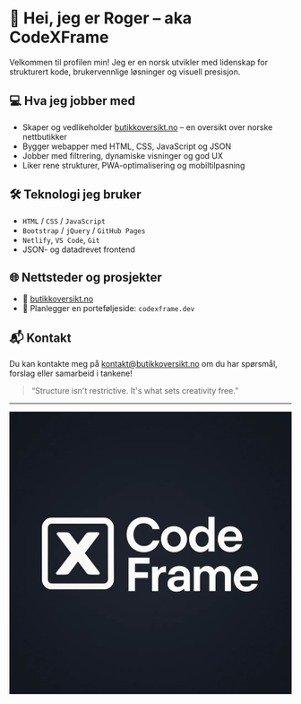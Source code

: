 # 👋 Hei, jeg er Roger – aka **CodeXFrame**

Velkommen til profilen min! Jeg er en norsk utvikler med lidenskap for strukturert kode, brukervennlige løsninger og visuell presisjon.

## 💻 Hva jeg jobber med
- Skaper og vedlikeholder [butikkoversikt.no](https://butikkoversikt.no) – en oversikt over norske nettbutikker
- Bygger webapper med HTML, CSS, JavaScript og JSON
- Jobber med filtrering, dynamiske visninger og god UX
- Liker rene strukturer, PWA-optimalisering og mobiltilpasning

## 🛠️ Teknologi jeg bruker
- `HTML` / `CSS` / `JavaScript`
- `Bootstrap` / `jQuery` / `GitHub Pages`
- `Netlify`, `VS Code`, `Git`
- JSON- og datadrevet frontend

## 🌐 Nettsteder og prosjekter
- 🔗 [butikkoversikt.no](https://butikkoversikt.no)
- 🌱 Planlegger en porteføljeside: `codexframe.dev`

## 📬 Kontakt
Du kan kontakte meg på [kontakt@butikkoversikt.no](mailto:kontakt@butikkoversikt.no) om du har spørsmål, forslag eller samarbeid i tankene!

> “Structure isn't restrictive. It's what sets creativity free.” 

---

<img src="assets/images/codexframe-banner.webp" alt="CodeXFrame Banner" width="600">




